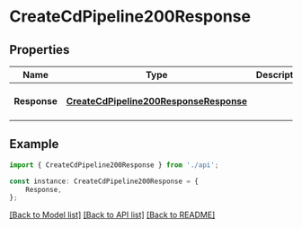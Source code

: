 # CreateCdPipeline200Response


## Properties

Name | Type | Description | Notes
------------ | ------------- | ------------- | -------------
**Response** | [**CreateCdPipeline200ResponseResponse**](CreateCdPipeline200ResponseResponse.md) |  | [optional] [default to undefined]

## Example

```typescript
import { CreateCdPipeline200Response } from './api';

const instance: CreateCdPipeline200Response = {
    Response,
};
```

[[Back to Model list]](../README.md#documentation-for-models) [[Back to API list]](../README.md#documentation-for-api-endpoints) [[Back to README]](../README.md)
